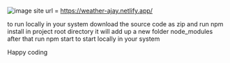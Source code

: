 ![image](https://user-images.githubusercontent.com/125455606/219088706-813137cb-ec66-41d0-8e97-98db82e3116c.png)
site url = https://weather-ajay.netlify.app/

to run locally in your system
download the source code as zip and run npm install in project root directory
it will add up a new folder node_modules
after that run npm start to start locally in your system

Happy coding
